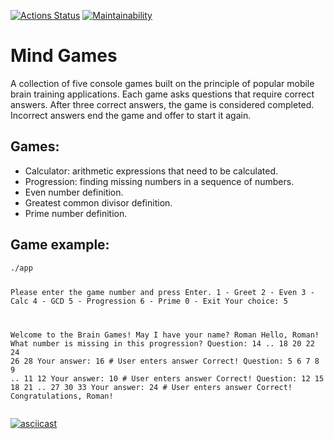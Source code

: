 [![Actions Status](https://github.com/hellhoun01/java-project-lvl1/workflows/hexlet-check/badge.svg)](https://github.com/hellhoun01/java-project-lvl1/actions)
[![Maintainability](https://api.codeclimate.com/v1/badges/d9a7e6e89e228b6ded53/maintainability)](https://codeclimate.com/github/Daniell010/java-project-lvl1/maintainability)

  <h1>Mind Games</h1>
  <p>A collection of five console games built on the principle of popular mobile brain training applications. Each game asks questions that require correct answers. After three correct answers, the game is considered completed. Incorrect answers end the game and offer to start it again.</p>
  <h2>Games:</h2>
  <ul>
    <li>Calculator: arithmetic expressions that need to be calculated.</li>
    <li>Progression: finding missing numbers in a sequence of numbers.</li>
    <li>Even number definition.</li>
    <li>Greatest common divisor definition.</li>
    <li>Prime number definition.</li>
  </ul>
  <h2>Game example:</h2>
  <pre><code>./app

Please enter the game number and press Enter.
1 - Greet
2 - Even
3 - Calc
4 - GCD
5 - Progression
6 - Prime
0 - Exit
Your choice: 5

Welcome to the Brain Games!
May I have your name? Roman
Hello, Roman!
What number is missing in this progression?
Question: 14 .. 18 20 22 24 26 28
Your answer: 16 # User enters answer
Correct!
Question: 5 6 7 8 9 .. 11 12
Your answer: 10 # User enters answer
Correct!
Question: 12 15 18 21 .. 27 30 33
Your answer: 24 # User enters answer
Correct!
Congratulations, Roman!</code></pre>
</body>
</html>

[![asciicast](https://asciinema.org/a/538050.svg)](https://asciinema.org/a/538050)

